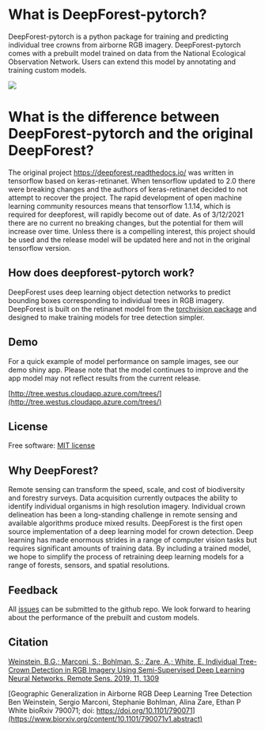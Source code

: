 # What is DeepForest-pytorch?
DeepForest-pytorch is a python package for training and predicting individual tree crowns from airborne RGB imagery. DeepForest-pytorch comes with a prebuilt model trained on data from the National Ecological Observation Network. Users can extend this model by annotating and training custom models.

![](../www/image.png)

# What is the difference between DeepForest-pytorch and the original DeepForest?

The original project https://deepforest.readthedocs.io/ was written in tensorflow based on keras-retinanet. When tensorflow updated to 2.0 there were breaking changes and the authors of keras-retinanet decided to not attempt to recover the project. 
The rapid development of open machine learning community resources means that tensorflow 1.1.14, which is required for deepforest, will rapidly become out of date. 
As of 3/12/2021 there are no current no breaking changes, but the potential for them will increase over time. Unless there is a compelling interest, this project should be used and the release model will be updated here and not in the original tensorflow version.


## How does deepforest-pytorch work?

DeepForest uses deep learning object detection networks to predict bounding boxes corresponding to individual trees in RGB imagery. 
DeepForest is built on the retinanet model from the [torchvision package](http://pytorch.org/vision/stable/index.html) and designed to make training models for tree detection simpler.

## Demo
For a quick example of model performance on sample images, see our demo shiny app. Please note that the model continues to improve and the app model may not reflect results from the current release.

[http://tree.westus.cloudapp.azure.com/trees/](http://tree.westus.cloudapp.azure.com/trees/)

## License
Free software: [MIT license](https://github.com/weecology/DeepForest/blob/master/LICENSE)

## Why DeepForest?
Remote sensing can transform the speed, scale, and cost of biodiversity and forestry surveys. Data acquisition currently outpaces the ability to identify individual organisms in high resolution imagery. Individual crown delineation has been a long-standing challenge in remote sensing and available algorithms produce mixed results. DeepForest is the first open source implementation of a deep learning model for crown detection. Deep learning has made enormous strides in a range of computer vision tasks but requires significant amounts of training data. By including a trained model, we hope to simplify the process of retraining deep learning models for a range of forests, sensors, and spatial resolutions.

## Feedback
All [issues](https://github.com/weecology/DeepForest-pytorch/issues/) can be submitted to the github repo. We look forward to hearing about the performance of the prebuilt and custom models. 

## Citation

[Weinstein, B.G.; Marconi, S.; Bohlman, S.; Zare, A.; White, E. Individual Tree-Crown Detection in RGB Imagery Using Semi-Supervised Deep Learning Neural Networks.
Remote Sens. 2019, 11, 1309](https://www.mdpi.com/2072-4292/11/11/1309)

[Geographic Generalization in Airborne RGB Deep Learning Tree Detection Ben Weinstein, Sergio Marconi, Stephanie Bohlman, Alina Zare, Ethan P White
bioRxiv 790071; doi: https://doi.org/10.1101/790071](https://www.biorxiv.org/content/10.1101/790071v1.abstract)
